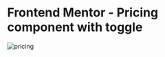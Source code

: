# Frontend Mentor - Pricing component with toggle
![pricing](https://github.com/Joeybur/pricing-component/assets/144486623/14732bcf-d52f-4005-9a38-cf8f27a286c7)
